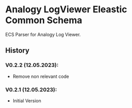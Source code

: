 # Analogy LogViewer Eleastic Common Schema

ECS Parser for Analogy Log Viewer.

## History
### V0.2.2 (12.05.2023):
- Remove non relevant code

### V0.2.1 (12.05.2023):
- Initial Version
